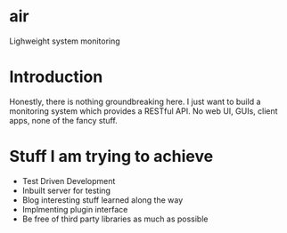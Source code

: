 # air
Lighweight system monitoring

# Introduction
Honestly, there is nothing groundbreaking here. I just want to build a
monitoring system which provides a RESTful API. No web UI, GUIs, client apps,
none of the fancy stuff.

# Stuff I am trying to achieve
- Test Driven Development
- Inbuilt server for testing
- Blog interesting stuff learned along the way
- Implmenting plugin interface
- Be free of third party libraries as much as possible

